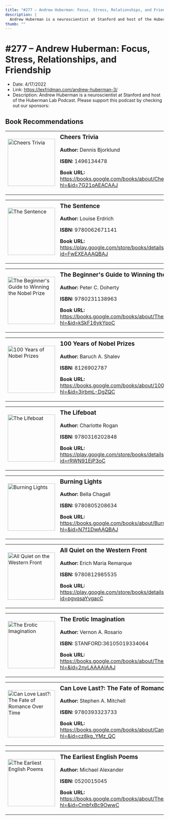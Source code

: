 ```yaml
---
title: "#277 – Andrew Huberman: Focus, Stress, Relationships, and Friendship"
description: |
  Andrew Huberman is a neuroscientist at Stanford and host of the Huberman Lab Podcast. Please support this podcast by checking out our sponsors:"
thumb: ""
---
```


# #277 – Andrew Huberman: Focus, Stress, Relationships, and Friendship

  - Date: 4/17/2022
  - Link: https://lexfridman.com/andrew-huberman-3/
  - Description: Andrew Huberman is a neuroscientist at Stanford and host of the Huberman Lab Podcast. Please support this podcast by checking out our sponsors:

## Book Recommendations

<table style="border: none;"><tr style="border: none;"><td style="border: none;"><img src="https://books.google.com/books/content?id=7G21oAEACAAJ&printsec=frontcover&img=1&zoom=1&source=gbs_api" alt="Cheers Trivia" width="150" style="vertical-align: top;"></td><td style="border: none; vertical-align: top;"><h3 style='margin-top: 5'>Cheers Trivia</h3><p><strong>Author:</strong> Dennis Bjorklund</p><p><strong>ISBN:</strong> 1496134478</p><p><strong>Book URL:</strong> <a href="https://books.google.com/books/about/Cheers_Trivia.html?hl=&id=7G21oAEACAAJ">https://books.google.com/books/about/Cheers_Trivia.html?hl=&id=7G21oAEACAAJ</a></p></td></tr></table>
<table style="border: none;"><tr style="border: none;"><td style="border: none;"><img src="https://books.google.com/books/content?id=FwEXEAAAQBAJ&printsec=frontcover&img=1&zoom=1&edge=curl&source=gbs_api" alt="The Sentence" width="150" style="vertical-align: top;"></td><td style="border: none; vertical-align: top;"><h3 style='margin-top: 5'>The Sentence</h3><p><strong>Author:</strong> Louise Erdrich</p><p><strong>ISBN:</strong> 9780062671141</p><p><strong>Book URL:</strong> <a href="https://play.google.com/store/books/details?id=FwEXEAAAQBAJ">https://play.google.com/store/books/details?id=FwEXEAAAQBAJ</a></p></td></tr></table>
<table style="border: none;"><tr style="border: none;"><td style="border: none;"><img src="https://books.google.com/books/content?id=kSkF16ykYpoC&printsec=frontcover&img=1&zoom=1&edge=curl&source=gbs_api" alt="The Beginner's Guide to Winning the Nobel Prize" width="150" style="vertical-align: top;"></td><td style="border: none; vertical-align: top;"><h3 style='margin-top: 5'>The Beginner's Guide to Winning the Nobel Prize</h3><p><strong>Author:</strong> Peter C. Doherty</p><p><strong>ISBN:</strong> 9780231138963</p><p><strong>Book URL:</strong> <a href="https://books.google.com/books/about/The_Beginner_s_Guide_to_Winning_the_Nobe.html?hl=&id=kSkF16ykYpoC">https://books.google.com/books/about/The_Beginner_s_Guide_to_Winning_the_Nobe.html?hl=&id=kSkF16ykYpoC</a></p></td></tr></table>
<table style="border: none;"><tr style="border: none;"><td style="border: none;"><img src="https://books.google.com/books/content?id=3jrbmL-DgZQC&printsec=frontcover&img=1&zoom=1&edge=curl&source=gbs_api" alt="100 Years of Nobel Prizes" width="150" style="vertical-align: top;"></td><td style="border: none; vertical-align: top;"><h3 style='margin-top: 5'>100 Years of Nobel Prizes</h3><p><strong>Author:</strong> Baruch A. Shalev</p><p><strong>ISBN:</strong> 8126902787</p><p><strong>Book URL:</strong> <a href="https://books.google.com/books/about/100_Years_of_Nobel_Prizes.html?hl=&id=3jrbmL-DgZQC">https://books.google.com/books/about/100_Years_of_Nobel_Prizes.html?hl=&id=3jrbmL-DgZQC</a></p></td></tr></table>
<table style="border: none;"><tr style="border: none;"><td style="border: none;"><img src="https://books.google.com/books/content?id=rRWN91EjP3oC&printsec=frontcover&img=1&zoom=1&edge=curl&source=gbs_api" alt="The Lifeboat" width="150" style="vertical-align: top;"></td><td style="border: none; vertical-align: top;"><h3 style='margin-top: 5'>The Lifeboat</h3><p><strong>Author:</strong> Charlotte Rogan</p><p><strong>ISBN:</strong> 9780316202848</p><p><strong>Book URL:</strong> <a href="https://play.google.com/store/books/details?id=rRWN91EjP3oC">https://play.google.com/store/books/details?id=rRWN91EjP3oC</a></p></td></tr></table>
<table style="border: none;"><tr style="border: none;"><td style="border: none;"><img src="https://books.google.com/books/content?id=N7f1DwAAQBAJ&printsec=frontcover&img=1&zoom=1&edge=curl&source=gbs_api" alt="Burning Lights" width="150" style="vertical-align: top;"></td><td style="border: none; vertical-align: top;"><h3 style='margin-top: 5'>Burning Lights</h3><p><strong>Author:</strong> Bella Chagall</p><p><strong>ISBN:</strong> 9780805208634</p><p><strong>Book URL:</strong> <a href="https://books.google.com/books/about/Burning_Lights.html?hl=&id=N7f1DwAAQBAJ">https://books.google.com/books/about/Burning_Lights.html?hl=&id=N7f1DwAAQBAJ</a></p></td></tr></table>
<table style="border: none;"><tr style="border: none;"><td style="border: none;"><img src="https://books.google.com/books/content?id=pgvqsaYvgacC&printsec=frontcover&img=1&zoom=1&edge=curl&source=gbs_api" alt="All Quiet on the Western Front" width="150" style="vertical-align: top;"></td><td style="border: none; vertical-align: top;"><h3 style='margin-top: 5'>All Quiet on the Western Front</h3><p><strong>Author:</strong> Erich Maria Remarque</p><p><strong>ISBN:</strong> 9780812985535</p><p><strong>Book URL:</strong> <a href="https://play.google.com/store/books/details?id=pgvqsaYvgacC">https://play.google.com/store/books/details?id=pgvqsaYvgacC</a></p></td></tr></table>
<table style="border: none;"><tr style="border: none;"><td style="border: none;"><img src="https://books.google.com/books/content?id=2nyLAAAAIAAJ&printsec=frontcover&img=1&zoom=1&source=gbs_api" alt="The Erotic Imagination" width="150" style="vertical-align: top;"></td><td style="border: none; vertical-align: top;"><h3 style='margin-top: 5'>The Erotic Imagination</h3><p><strong>Author:</strong> Vernon A. Rosario</p><p><strong>ISBN:</strong> STANFORD:36105019334064</p><p><strong>Book URL:</strong> <a href="https://books.google.com/books/about/The_Erotic_Imagination.html?hl=&id=2nyLAAAAIAAJ">https://books.google.com/books/about/The_Erotic_Imagination.html?hl=&id=2nyLAAAAIAAJ</a></p></td></tr></table>
<table style="border: none;"><tr style="border: none;"><td style="border: none;"><img src="https://books.google.com/books/content?id=cz8kg_YMz_QC&printsec=frontcover&img=1&zoom=1&edge=curl&source=gbs_api" alt="Can Love Last?: The Fate of Romance Over Time" width="150" style="vertical-align: top;"></td><td style="border: none; vertical-align: top;"><h3 style='margin-top: 5'>Can Love Last?: The Fate of Romance Over Time</h3><p><strong>Author:</strong> Stephen A. Mitchell</p><p><strong>ISBN:</strong> 9780393323733</p><p><strong>Book URL:</strong> <a href="https://books.google.com/books/about/Can_Love_Last_The_Fate_of_Romance_Over_T.html?hl=&id=cz8kg_YMz_QC">https://books.google.com/books/about/Can_Love_Last_The_Fate_of_Romance_Over_T.html?hl=&id=cz8kg_YMz_QC</a></p></td></tr></table>
<table style="border: none;"><tr style="border: none;"><td style="border: none;"><img src="https://books.google.com/books/content?id=CmbfxBc9OwwC&printsec=frontcover&img=1&zoom=1&edge=curl&source=gbs_api" alt="The Earliest English Poems" width="150" style="vertical-align: top;"></td><td style="border: none; vertical-align: top;"><h3 style='margin-top: 5'>The Earliest English Poems</h3><p><strong>Author:</strong> Michael Alexander</p><p><strong>ISBN:</strong> 0520015045</p><p><strong>Book URL:</strong> <a href="https://books.google.com/books/about/The_Earliest_English_Poems.html?hl=&id=CmbfxBc9OwwC">https://books.google.com/books/about/The_Earliest_English_Poems.html?hl=&id=CmbfxBc9OwwC</a></p></td></tr></table>
